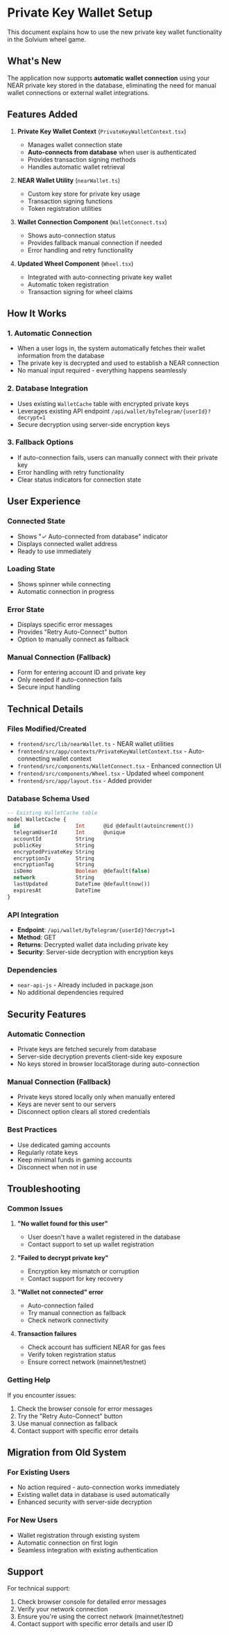 # Private Key Wallet Setup

This document explains how to use the new private key wallet functionality in the Solvium wheel game.

## What's New

The application now supports **automatic wallet connection** using your NEAR private key stored in the database, eliminating the need for manual wallet connections or external wallet integrations.

## Features Added

1. **Private Key Wallet Context** (`PrivateKeyWalletContext.tsx`)

   - Manages wallet connection state
   - **Auto-connects from database** when user is authenticated
   - Provides transaction signing methods
   - Handles automatic wallet retrieval

2. **NEAR Wallet Utility** (`nearWallet.ts`)

   - Custom key store for private key usage
   - Transaction signing functions
   - Token registration utilities

3. **Wallet Connection Component** (`WalletConnect.tsx`)

   - Shows auto-connection status
   - Provides fallback manual connection if needed
   - Error handling and retry functionality

4. **Updated Wheel Component** (`Wheel.tsx`)
   - Integrated with auto-connecting private key wallet
   - Automatic token registration
   - Transaction signing for wheel claims

## How It Works

### 1. Automatic Connection

- When a user logs in, the system automatically fetches their wallet information from the database
- The private key is decrypted and used to establish a NEAR connection
- No manual input required - everything happens seamlessly

### 2. Database Integration

- Uses existing `WalletCache` table with encrypted private keys
- Leverages existing API endpoint `/api/wallet/byTelegram/{userId}?decrypt=1`
- Secure decryption using server-side encryption keys

### 3. Fallback Options

- If auto-connection fails, users can manually connect with their private key
- Error handling with retry functionality
- Clear status indicators for connection state

## User Experience

### Connected State

- Shows "✓ Auto-connected from database" indicator
- Displays connected wallet address
- Ready to use immediately

### Loading State

- Shows spinner while connecting
- Automatic connection in progress

### Error State

- Displays specific error messages
- Provides "Retry Auto-Connect" button
- Option to manually connect as fallback

### Manual Connection (Fallback)

- Form for entering account ID and private key
- Only needed if auto-connection fails
- Secure input handling

## Technical Details

### Files Modified/Created

- `frontend/src/lib/nearWallet.ts` - NEAR wallet utilities
- `frontend/src/app/contexts/PrivateKeyWalletContext.tsx` - Auto-connecting wallet context
- `frontend/src/components/WalletConnect.tsx` - Enhanced connection UI
- `frontend/src/components/Wheel.tsx` - Updated wheel component
- `frontend/src/app/layout.tsx` - Added provider

### Database Schema Used

```sql
-- Existing WalletCache table
model WalletCache {
  id                  Int      @id @default(autoincrement())
  telegramUserId      Int      @unique
  accountId           String
  publicKey           String
  encryptedPrivateKey String
  encryptionIv        String
  encryptionTag       String
  isDemo              Boolean  @default(false)
  network             String
  lastUpdated         DateTime @default(now())
  expiresAt           DateTime
}
```

### API Integration

- **Endpoint**: `/api/wallet/byTelegram/{userId}?decrypt=1`
- **Method**: GET
- **Returns**: Decrypted wallet data including private key
- **Security**: Server-side decryption with encryption keys

### Dependencies

- `near-api-js` - Already included in package.json
- No additional dependencies required

## Security Features

### Automatic Connection

- Private keys are fetched securely from database
- Server-side decryption prevents client-side key exposure
- No keys stored in browser localStorage during auto-connection

### Manual Connection (Fallback)

- Private keys stored locally only when manually entered
- Keys are never sent to our servers
- Disconnect option clears all stored credentials

### Best Practices

- Use dedicated gaming accounts
- Regularly rotate keys
- Keep minimal funds in gaming accounts
- Disconnect when not in use

## Troubleshooting

### Common Issues

1. **"No wallet found for this user"**

   - User doesn't have a wallet registered in the database
   - Contact support to set up wallet registration

2. **"Failed to decrypt private key"**

   - Encryption key mismatch or corruption
   - Contact support for key recovery

3. **"Wallet not connected" error**

   - Auto-connection failed
   - Try manual connection as fallback
   - Check network connectivity

4. **Transaction failures**
   - Check account has sufficient NEAR for gas fees
   - Verify token registration status
   - Ensure correct network (mainnet/testnet)

### Getting Help

If you encounter issues:

1. Check the browser console for error messages
2. Try the "Retry Auto-Connect" button
3. Use manual connection as fallback
4. Contact support with specific error details

## Migration from Old System

### For Existing Users

- No action required - auto-connection works immediately
- Existing wallet data in database is used automatically
- Enhanced security with server-side decryption

### For New Users

- Wallet registration through existing system
- Automatic connection on first login
- Seamless integration with existing authentication

## Support

For technical support:

1. Check browser console for detailed error messages
2. Verify your network connection
3. Ensure you're using the correct network (mainnet/testnet)
4. Contact support with specific error details and user ID
